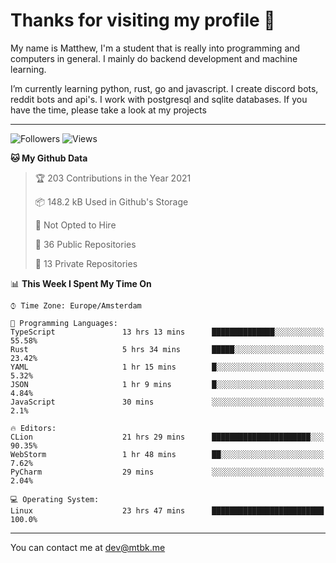 # Thanks for visiting my profile 👋
My name is Matthew, I'm a student that is really into programming and computers in general. I mainly do backend development and machine learning.

I’m currently learning python, rust, go and javascript. I create discord bots, reddit bots and api's. I work with postgresql and sqlite databases. If you have the time, please take a look at my projects

---
![Followers](https://img.shields.io/github/followers/DankDumpster?style=social)
![Views](https://komarev.com/ghpvc/?username=DankDumpster&style=flat-square&color=green)
<!--START_SECTION:waka-->
**🐱 My Github Data** 

> 🏆 203 Contributions in the Year 2021
 > 
> 📦 148.2 kB Used in Github's Storage 
 > 
> 🚫 Not Opted to Hire
 > 
> 📜 36 Public Repositories 
 > 
> 🔑 13 Private Repositories  
 > 
📊 **This Week I Spent My Time On** 

```text
⌚︎ Time Zone: Europe/Amsterdam

💬 Programming Languages: 
TypeScript               13 hrs 13 mins      ██████████████░░░░░░░░░░░   55.58% 
Rust                     5 hrs 34 mins       █████░░░░░░░░░░░░░░░░░░░░   23.42% 
YAML                     1 hr 15 mins        █░░░░░░░░░░░░░░░░░░░░░░░░   5.32% 
JSON                     1 hr 9 mins         █░░░░░░░░░░░░░░░░░░░░░░░░   4.84% 
JavaScript               30 mins             ░░░░░░░░░░░░░░░░░░░░░░░░░   2.1%

🔥 Editors: 
CLion                    21 hrs 29 mins      ██████████████████████░░░   90.35% 
WebStorm                 1 hr 48 mins        ██░░░░░░░░░░░░░░░░░░░░░░░   7.62% 
PyCharm                  29 mins             ░░░░░░░░░░░░░░░░░░░░░░░░░   2.04%

💻 Operating System: 
Linux                    23 hrs 47 mins      █████████████████████████   100.0%

```


<!--END_SECTION:waka-->
-------

You can contact me at dev@mtbk.me
